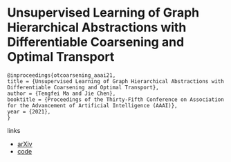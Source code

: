 # Unsupervised Learning of Graph Hierarchical Abstractions with Differentiable Coarsening and Optimal Transport

```
@inproceedings{otcoarsening_aaai21,
title = {Unsupervised Learning of Graph Hierarchical Abstractions with Differentiable Coarsening and Optimal Transport},
author = {Tengfei Ma and Jie Chen},
booktitle = {Proceedings of the Thirty-Fifth Conference on Association for the Advancement of Artificial Intelligence (AAAI)},
year = {2021},
}
```

links
- [arXiv](https://arxiv.org/abs/1912.11176)
- [code](https://github.com/matenure/OTCoarsening)
